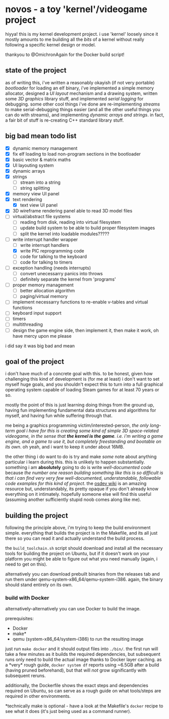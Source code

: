 # novos - a toy 'kernel'/videogame project

hiyya! this is my kernel development project. i use 'kernel' loosely since it mostly amounts to me building all the *bits* of a kernel without really following a specific kernel design or model.

thankyou to @OmichronAgain for the Docker build script!

## state of the project

as of writing this, i've written a reasonably okayish (if not very portable) *bootloader* for loading an elf binary, i've implemented a simple memory allocator, designed a *UI layout* mechanism and a drawing system, written some *3D graphics* library stuff, and implemented *serial logging* for debugging. some other cool things i've done are re-implementing *streams* to make serial-debugging things easier (and all the other useful things you can do with streams), and implementing *dynamic arrays and strings*. in fact, a fair bit of stuff is re-creating C++ standard library stuff.

## big bad mean todo list

- [x] dynamic memory management
- [x] fix elf loading to load non-program sections in the bootloader
- [x] basic vector & matrix maths
- [x] UI layouting system
- [x] dynamic arrays
- [x] strings
    - [ ] stream into a string
    - [ ] string splitting
- [x] memory view UI panel
- [x] text rendering
    - [x] text view UI panel
- [x] 3D wireframe rendering panel able to read 3D model files
- [ ] virtual/abstract file systems
    - [ ] reading from disk, reading into virtual filesystem
    - [ ] update build system to be able to build proper filesystem images
    - [ ] split the kernel into loadable modules?????
- [ ] write interrupt handler wrapper
    - [ ] write interrupt handlers
    - [x] write PIC reprogramming code
    - [ ] code for talking to the keyboard
    - [ ] code for talking to timers
- [ ] exception handling (needs interrupts)
    - [ ] convert unecessarry panics into throws
    - [ ] definitely separate the kernel from 'programs'
- [ ] proper memory management
    - [ ] better allocation algorithm
    - [ ] paging/virtual memory
- [ ] implement necessarry functions to re-enable v-tables and virtual functions
- [ ] keyboard input support
- [ ] timers
- [ ] multithreading
- [ ] design the game engine side, then implement it, then make it work, oh have mercy upon me please

i did say it was big bad and mean

## goal of the project

i don't have much of a concrete goal with this. to be honest, given how challenging this kind of development is (for me at least) i don't want to set myself huge goals, and you shouldn't expect this to turn into a full graphical operating system capable of loading Steam games for at least 70 years or so.

mostly the point of this is just learning doing things from the ground up, having fun implementing fundamental data structures and algorithms for myself, and having fun while suffering through that.

me being a graphics programming victim/interested-person, *the only long-term goal i have for this is creating some kind of simple 3D space-related videogame, in the sense that **the kernel is the game**. i.e. i'm writing a game engine, and a game to use it, but completely freestanding and bootable on its own*. oh yeah, and i want to keep it under about 16MB.

the other thing i do want to do is try and make *some* note about anything particular i learn during this. this is unlikely to happen substantially. something i am **absolutely** going to do is write *well-documented code* because *the number one reason building something like this is so difficult is that i can find very very few well-documented, understandable, followable code examples for this kind of project*. the [osdev wiki](https://wiki.osdev.org) is an amazing resource but, understandably, its pretty opaque if you don't already know everything on it intimately. hopefully someone else will find this useful (assuming another sufficiently stupid noob comes along like me).

## building the project

following the principle above, i'm trying to keep the build environment simple. everything that builds the project is in the Makefile, and its all just there so you can read it and actually understand the build process.

the `build_toolchain.sh` script should download and install all the necessary tools for building the project on Ubuntu, but if it doesn't work on your platform you might be able to figure out what you need manually (again, i need to get on this).

alternatively you can download prebuilt binaries from the releases tab and run them under qemu-system-x86_64/qemu-system-i386. again, the binary should stand entirely on its own.

### build with Docker

alternatively-alternatively you can use Docker to build the image.

prerequisites:
- Docker
- make*
- qemu (system-x86_64/system-i386) to run the resulting image

just run `make docker` and it should output files into `./bin/`. the first run will take a few minutes as it builds the required dependencies, but subsequent runs only need to build the actual image thanks to Docker layer caching.
as a \*very* rough guide, `docker system df` reports using ~6.5GB after a build (having pruned beforehand), but that will *not* grow significantly with subsequent reruns.

additionally, the Dockerfile shows the exact steps and dependencies required on Ubuntu, so can serve as a rough guide on what tools/steps are required in other environments.

\*technically make is optional - have a look at the Makefile's `docker` recipe to see what it does (it's just being used as a command runner).
